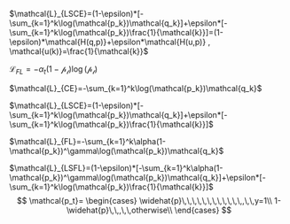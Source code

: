 $\mathcal{L}_{LSCE}=(1-\epsilon)*[-\sum_{k=1}^k\log(\mathcal{p_k})\mathcal{q_k}]+\epsilon*[-\sum_{k=1}^k\log(\mathcal{p_k})\frac{1}{\mathcal{k}}]=(1-\epsilon)*\mathcal{H(q,p)}+\epsilon*\mathcal{H(u,p)} , \mathcal{u(k)}=\frac{1}{\mathcal{k}}$

$\mathcal{L}_{FL}=-\alpha_t(1-\mathcal{p_t})\log(\mathcal{p_t})$



$\mathcal{L}_{CE}=-\sum_{k=1}^k\log(\mathcal{p_k})\mathcal{q_k}$

$\mathcal{L}_{LSCE}=(1-\epsilon)*[-\sum_{k=1}^k\log(\mathcal{p_k})\mathcal{q_k}]+\epsilon*[-\sum_{k=1}^k\log(\mathcal{p_k})\frac{1}{\mathcal{k}}]$

$\mathcal{L}_{FL}=-\sum_{k=1}^k\alpha(1-\mathcal{p_k})^\gamma\log(\mathcal{p_k})\mathcal{q_k}$

$\mathcal{L}_{LSFL}=(1-\epsilon)*[-\sum_{k=1}^k\alpha(1-\mathcal{p_k})^\gamma\log(\mathcal{p_k})\mathcal{q_k}]+\epsilon*[-\sum_{k=1}^k\log(\mathcal{p_k})\frac{1}{\mathcal{k}}]$
$$
\mathcal{p_t}=
\begin{cases}
\widehat{p}\,\,\,\,\,\,\,\,\,\,\,\,,\,\,y=1\\
1-\widehat{p}\,\,,\,\,otherwise\\
\end{cases}
$$
